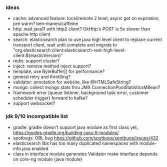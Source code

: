 ### ideas
* cache: advanced feature: local/remote 2 level, async get on expiration, pre warm? ben-manes/caffeine
* http: wait java11 with http2 client? OkHttp's POST is 5x slower than apache http client 
* search: elasticsearch plan to use java high level client to replace current transport client, wait until complete and migrate to "org.elasticsearch.client:elasticsearch-rest-high-level-client:${elasticVersion}"
* redis: support cluster?
* inject: remove method inject support? 
* template, use ByteBuffer[] for performance?
* general retry and throttling?
* validator: annotation for website, like @HTMLSafeString?
* mongo: collect mongo stats thru JMX ConnectionPoolStatisticsMBean?
* framework error (queue listener, background task error, customer scheduler trigger) forward to kafka?
* support websocket?

### jdk 9/10 incompatible list
* gradle: gradle doesn't support java module as first class yet, https://guides.gradle.org/building-java-9-modules/
* spotbugs: OBL bug https://github.com/spotbugs/spotbugs/issues/432  
* elasticsearch libs has too many duplicated namespaces with module-info.java enabled
* class in interface module generates Validator make interface depends on core-ng module (java module)
